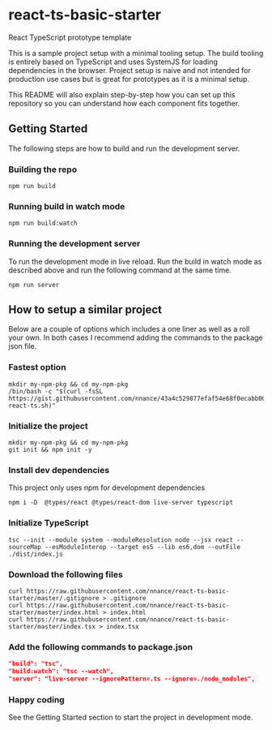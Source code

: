 # react-ts-basic-starter
React TypeScript prototype template

This is a sample project setup with a minimal tooling setup.  The build tooling is entirely based on TypeScript and uses SystemJS for loading dependencies in the browser.  Project setup is naive and not intended for production use cases but is great for prototypes as it is a minimal setup.

This README will also explain step-by-step how you can set up this repository so you can understand how each component fits together.

## Getting Started

The following steps are how to build and run the development server.

### Building the repo

```
npm run build
```

### Running build in watch mode
```
npm run build:watch
```

### Running the development server
To run the development mode in live reload.  Run the build in watch mode as described above and run the following command at the same time.
```
npm run server
```

## How to setup a similar project
Below are a couple of options which includes a one liner as well as a roll your own.  In both cases I recommend adding the commands to the package json file.

### Fastest option
```
mkdir my-npm-pkg && cd my-npm-pkg
/bin/bash -c "$(curl -fsSL https://gist.githubusercontent.com/nnance/43a4c529877efaf54e68f0ecabb0013c/raw/261e977cc75a7d9a9d992a78dcfc3ea9e6446804/create-react-ts.sh)"
```

### Initialize the project
```
mkdir my-npm-pkg && cd my-npm-pkg
git init && npm init -y
```
### Install dev dependencies
This project only uses npm for development dependencies
```
npm i -D  @types/react @types/react-dom live-server typescript
```
### Initialize TypeScript
```
tsc --init --module system --moduleResolution node --jsx react --sourceMap --esModuleInterop --target es5 --lib es6,dom --outFile ./dist/index.js
```
### Download the following files
```
curl https://raw.githubusercontent.com/nnance/react-ts-basic-starter/master/.gitignore > .gitignore
curl https://raw.githubusercontent.com/nnance/react-ts-basic-starter/master/index.html > index.html
curl https://raw.githubusercontent.com/nnance/react-ts-basic-starter/master/index.tsx > index.tsx
```
### Add the following commands to package.json
```json
"build": "tsc",
"build:watch": "tsc --watch",
"server": "live-server --ignorePattern=.ts --ignore=./node_modules",
```
### Happy coding
See the Getting Started section to start the project in development mode.